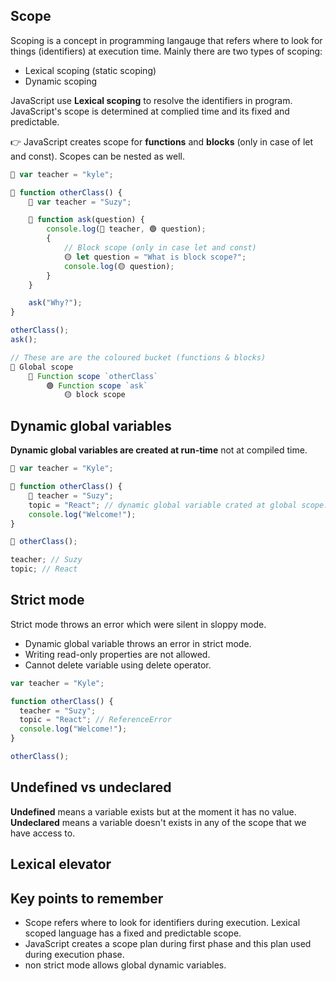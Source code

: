 ## Scope

Scoping is a concept in programming langauge that refers where to look for things (identifiers) at execution time. Mainly there are two types of scoping:

- Lexical scoping (static scoping)
- Dynamic scoping

JavaScript use **Lexical scoping** to resolve the identifiers in program. JavaScript's scope is determined at complied time and its fixed and predictable.

👉 JavaScript creates scope for **functions** and **blocks** (only in case of let and const). Scopes can be nested as well.

```js
🔴 var teacher = "kyle";

🔴 function otherClass() {
    🔵 var teacher = "Suzy";

    🔵 function ask(question) {
        console.log(🔵 teacher, 🟢 question);
        {
            // Block scope (only in case let and const)
            🟡 let question = "What is block scope?";
            console.log(🟡 question);
        }
    }

    ask("Why?");
}

otherClass();
ask();
```

```js
// These are are the coloured bucket (functions & blocks)
🔴 Global scope
    🔵 Function scope `otherClass`
        🟢 Function scope `ask`
            🟡 block scope
```

## Dynamic global variables

**Dynamic global variables are created at run-time** not at compiled time.

```js
🔴 var teacher = "Kyle";

🔴 function otherClass() {
    🔴 teacher = "Suzy";
    topic = "React"; // dynamic global variable crated at global scope: RED
    console.log("Welcome!");
}

🔴 otherClass();

teacher; // Suzy
topic; // React
```

## Strict mode

Strict mode throws an error which were silent in sloppy mode.

- Dynamic global variable throws an error in strict mode.
- Writing read-only properties are not allowed.
- Cannot delete variable using delete operator.

```js
var teacher = "Kyle";

function otherClass() {
  teacher = "Suzy";
  topic = "React"; // ReferenceError
  console.log("Welcome!");
}

otherClass();
```

## Undefined vs undeclared

**Undefined** means a variable exists but at the moment it has no value. **Undeclared** means a variable doesn't exists in any of the scope that we have access to.

## Lexical elevator

## Key points to remember

- Scope refers where to look for identifiers during execution. Lexical scoped language has a fixed and predictable scope.
- JavaScript creates a scope plan during first phase and this plan used during execution phase.
- non strict mode allows global dynamic variables.
